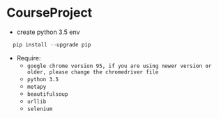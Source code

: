 # CourseProject



- create python 3.5 env
```Python
  pip install --upgrade pip
```
- Require:
  - ```google chrome version 95, if you are using newer version or older, please change the chromedriver file``` 
  - ```python 3.5```
  - ```metapy```
  - ```beautifulsoup```
  - ```urllib```
  - ```selenium```

  

